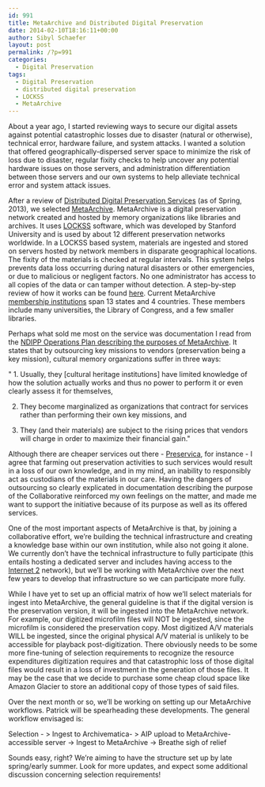 ```yaml
---
id: 991
title: MetaArchive and Distributed Digital Preservation
date: 2014-02-10T18:16:11+00:00
author: Sibyl Schaefer
layout: post
permalink: /?p=991
categories:
  - Digital Preservation
tags:
  - Digital Preservation
  - distributed digital preservation
  - LOCKSS
  - MetaArchive
---
```

About a year ago, I started reviewing ways to secure our digital assets against potential catastrophic losses due to disaster (natural or otherwise), technical error, hardware failure, and system attacks. I wanted a solution that offered geographically-dispersed server space to minimize the risk of loss due to disaster, regular fixity checks to help uncover any potential hardware issues on those servers, and administration differentiation between those servers and our own systems to help alleviate technical error and system attack issues.

After a review of [Distributed Digital Preservation Services](http://rockarch.org/programs/digital/bitsandbytes/wp-content/uploads/2014/02/DigitalPreservationServices.xlsx) (as of Spring, 2013), we selected [MetaArchive](http://www.metaarchive.org/). MetaArchive is a digital preservation network created and hosted by memory organizations like libraries and archives. It uses [LOCKSS](http://www.lockss.org/) software, which was developed by Stanford University and is used by about 12 different preservation networks worldwide. In a LOCKSS based system, materials are ingested and stored on servers hosted by network members in disparate geographical locations. The fixity of the materials is checked at regular intervals. This system helps prevents data loss occurring during natural disasters or other emergencies, or due to malicious or negligent factors. No one administrator has access to all copies of the data or can tamper without detection. A step-by-step review of how it works can be found [here](http://www.metaarchive.org/methodology). Current MetaArchive [membership institutions](http://www.metaarchive.org/members) span 13 states and 4 countries. These members include many universities, the Library of Congress, and a few smaller libraries. <!--more-->

Perhaps what sold me most on the service was documentation I read from the [NDIPP Operations Plan describing the purposes of MetaArchive](http://metaarchive.org/public/resources/presentations/200910_workshop_houston/ndiip_docs/NDIIPP_Operations_Plan.pdf "NDIPP Management Plan MetaArchive Project"). It states that by outsourcing key missions to vendors (preservation being a key mission), cultural memory organizations suffer in three ways:

\" 1. Usually, they [cultural heritage institutions] have limited knowledge of how the solution actually works and thus no power to perform it or even clearly assess it for themselves,

2. They become marginalized as organizations that contract for services rather than performing their own key missions, and

3. They (and their materials) are subject to the rising prices that vendors will charge in order to maximize their financial gain."

Although there are cheaper services out there - [Preservica](http://preservica.com/), for instance - I agree that farming out preservation activities to such services would result in a loss of our own knowledge, and in my mind, an inability to responsibly act as custodians of the materials in our care. Having the dangers of outsourcing so clearly explicated in documentation describing the purpose of the Collaborative reinforced my own feelings on the matter, and made me want to support the initiative because of its purpose as well as its offered services.

One of the most important aspects of MetaArchive is that, by joining a collaborative effort, we’re building the technical infrastructure and creating a knowledge base within our own institution, while also not going it alone. We currently don’t have the technical infrastructure to fully participate (this entails hosting a dedicated server and includes having access to the [Internet 2](http://en.wikipedia.org/wiki/Internet2) network), but we’ll be working with MetaArchive over the next few years to develop that infrastructure so we can participate more fully.

While I have yet to set up an official matrix of how we’ll select materials for ingest into MetaArchive, the general guideline is that if the digital version is the preservation version, it will be ingested into the MetaArchive network. For example, our digitized microfilm files will NOT be ingested, since the microfilm is considered the preservation copy. Most digitized A/V materials WILL be ingested, since the original physical A/V material is unlikely to be accessible for playback post-digitization. There obviously needs to be some more fine-tuning of selection requirements to recognize the resource expenditures digitization requires and that catastrophic loss of those digital files would result in a loss of investment in the generation of those files. It may be the case that we decide to purchase some cheap cloud space like Amazon Glacier to store an additional copy of those types of said files.

Over the next month or so, we’ll be working on setting up our MetaArchive workflows. Patrick will be spearheading these developments. The general workflow envisaged is:

Selection - > Ingest to Archivematica- > AIP upload to MetaArchive-accessible server -> Ingest to MetaArchive -> Breathe sigh of relief

Sounds easy, right? We’re aiming to have the structure set up by late spring/early summer. Look for more updates, and expect some additional discussion concerning selection requirements!
